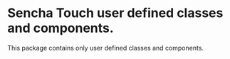 # Sencha Touch user defined classes and components.
This package contains only user defined classes and components.
